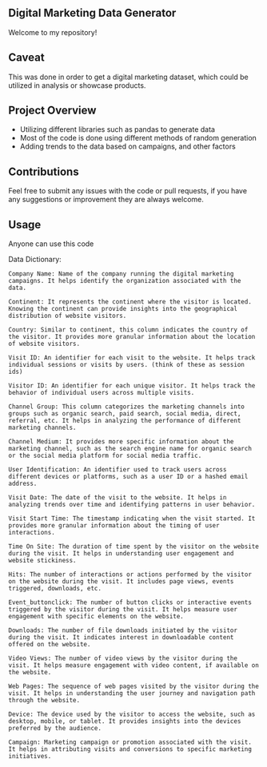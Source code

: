 Digital Marketing Data Generator
------------------------------------------------------------
Welcome to my repository!

Caveat 
----
This was done in order to get a digital marketing dataset, which could be utilized in analysis or showcase products. 

Project Overview
---
* Utilizing different libraries such as pandas to generate data
* Most of the code is done using different methods of random generation
* Adding trends to the data based on campaigns, and other factors

Contributions
--
Feel free to submit any issues with the code or pull requests, if you have any suggestions or improvement they are always welcome.


Usage
--
Anyone can use this code


Data Dictionary:

    Company Name: Name of the company running the digital marketing campaigns. It helps identify the organization associated with the data.

    Continent: It represents the continent where the visitor is located. Knowing the continent can provide insights into the geographical distribution of website visitors.

    Country: Similar to continent, this column indicates the country of the visitor. It provides more granular information about the location of website visitors.

    Visit ID: An identifier for each visit to the website. It helps track individual sessions or visits by users. (think of these as session ids)

    Visitor ID: An identifier for each unique visitor. It helps track the behavior of individual users across multiple visits.

    Channel Group: This column categorizes the marketing channels into groups such as organic search, paid search, social media, direct, referral, etc. It helps in analyzing the performance of different marketing channels.

    Channel Medium: It provides more specific information about the marketing channel, such as the search engine name for organic search or the social media platform for social media traffic.

    User Identification: An identifier used to track users across different devices or platforms, such as a user ID or a hashed email address.

    Visit Date: The date of the visit to the website. It helps in analyzing trends over time and identifying patterns in user behavior.

    Visit Start Time: The timestamp indicating when the visit started. It provides more granular information about the timing of user interactions.

    Time On Site: The duration of time spent by the visitor on the website during the visit. It helps in understanding user engagement and website stickiness.

    Hits: The number of interactions or actions performed by the visitor on the website during the visit. It includes page views, events triggered, downloads, etc.

    Event_buttonclick: The number of button clicks or interactive events triggered by the visitor during the visit. It helps measure user engagement with specific elements on the website.

    Downloads: The number of file downloads initiated by the visitor during the visit. It indicates interest in downloadable content offered on the website.

    Video Views: The number of video views by the visitor during the visit. It helps measure engagement with video content, if available on the website.

    Web Pages: The sequence of web pages visited by the visitor during the visit. It helps in understanding the user journey and navigation path through the website.

    Device: The device used by the visitor to access the website, such as desktop, mobile, or tablet. It provides insights into the devices preferred by the audience.

    Campaign: Marketing campaign or promotion associated with the visit. It helps in attributing visits and conversions to specific marketing initiatives.
